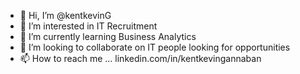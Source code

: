 - 👋 Hi, I’m @kentkevinG
- 👀 I’m interested in IT Recruitment
- 🌱 I’m currently learning Business Analytics
- 💞️ I’m looking to collaborate on IT people looking for opportunities
- 📫 How to reach me ... linkedin.com/in/kentkevingannaban

<!---
kentkevinG/kentkevinG is a ✨ special ✨ repository because its `README.md` (this file) appears on your GitHub profile.
You can click the Preview link to take a look at your changes.
--->
